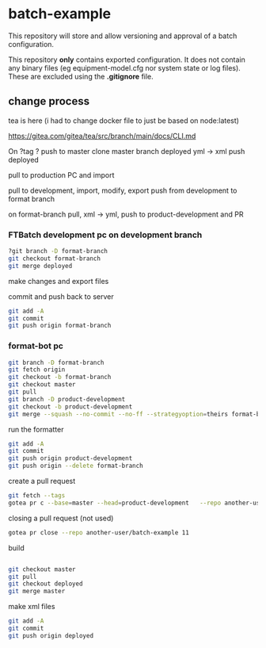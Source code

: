 # batch-example

This repository will store and allow versioning and approval of a batch configuration.

This repository **only** contains exported configuration.  It does not contain any binary files (eg equipment-model.cfg nor system state or log files).  These are excluded using the **.gitignore** file.

## change process

tea is here (i had to change docker file to just be based on node:latest)

https://gitea.com/gitea/tea/src/branch/main/docs/CLI.md


On ?tag ? push to master
clone master
branch deployed
yml -> xml
push deployed


pull to production PC and import

pull to development, import, modify, export
push from development to format branch

on format-branch pull, xml -> yml, push to product-development and PR

### FTBatch development pc on development branch

```sh
?git branch -D format-branch
git checkout format-branch
git merge deployed

```

make changes and export files

commit and push back to server

```sh
git add -A
git commit
git push origin format-branch
```

### format-bot pc

```sh
git branch -D format-branch
git fetch origin
git checkout -b format-branch
git checkout master
git pull
git branch -D product-development
git checkout -b product-development
git merge --squash --no-commit --no-ff --strategyoption=theirs format-branch

```

run the formatter

```sh
git add -A
git commit
git push origin product-development
git push origin --delete format-branch

```

create a pull request

```sh
git fetch --tags
gotea pr c --base=master --head=product-development   --repo another-user/batch-example --title="WIP: this is a PR! it rocks!"

```

closing a pull request (not used)
```sh
gotea pr close --repo another-user/batch-example 11
```

build

```sh

git checkout master
git pull
git checkout deployed
git merge master
```

make xml files

```sh
git add -A
git commit
git push origin deployed
```
